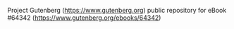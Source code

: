 Project Gutenberg (https://www.gutenberg.org) public repository for
eBook #64342 (https://www.gutenberg.org/ebooks/64342)
